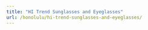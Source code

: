 ```yaml
---
title: "HI Trend Sunglasses and Eyeglasses"
url: /honolulu/hi-trend-sunglasses-and-eyeglasses/
---
```

